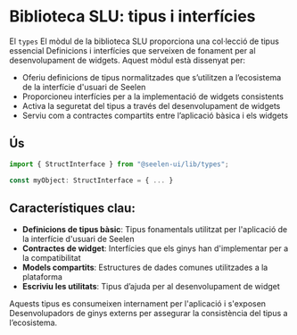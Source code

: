 # **Biblioteca SLU: tipus i interfícies**

El `types` El mòdul de la biblioteca SLU proporciona una col·lecció de tipus essencial 
Definicions i interfícies que serveixen de fonament per al desenvolupament de widgets. 
Aquest mòdul està dissenyat per:

* Oferiu definicions de tipus normalitzades que s’utilitzen a l’ecosistema de la interfície d'usuari de Seelen
* Proporcioneu interfícies per a la implementació de widgets consistents
* Activa la seguretat del tipus a través del desenvolupament de widgets
* Serviu com a contractes compartits entre l’aplicació bàsica i els widgets

## **Ús**

```ts
import { StructInterface } from "@seelen-ui/lib/types";

const myObject: StructInterface = { ... }
```

## **Característiques clau:**

* **Definicions de tipus bàsic**: Tipus fonamentals utilitzat per l'aplicació de la interfície d'usuari de Seelen
* **Contractes de widget**: Interfícies que els ginys han d'implementar per a la compatibilitat
* **Models compartits**: Estructures de dades comunes utilitzades a la plataforma
* **Escriviu les utilitats**: Tipus d’ajuda per al desenvolupament de widget

Aquests tipus es consumeixen internament per l'aplicació i s'exposen 
Desenvolupadors de ginys externs per assegurar la consistència del tipus a l’ecosistema.
